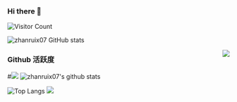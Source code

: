 ### Hi there 👋

![Visitor Count](https://profile-counter.glitch.me/zhanruix07/count.svg)

![zhanruix07 GitHub stats](https://github-readme-stats.vercel.app/api?username=zhanruix07&show_icons=true&theme=radical)






<!--
**zhanruix07/zhanruix07** is a ✨ _special_ ✨ repository because its `README.md` (this file) appears on your GitHub profile.

Here are some ideas to get you started:

- 🔭 I’m currently working on ...
- 🌱 I’m currently learning ...
- 👯 I’m looking to collaborate on ...
- 🤔 I’m looking for help with ...
- 💬 Ask me about ...
- 📫 How to reach me: ...
- 😄 Pronouns: ...
- ⚡ Fun fact: ...
-->

<img align="right" src="https://count.getloli.com/get/@:zhanruix07?theme=rule34">


### Github 活跃度

#[![](https://activity-graph.herokuapp.com/graph?username=zhanruix07&theme=dracula)](https://github.com/ashutosh00710/github-readme-activity-graph)
![zhanruix07's github stats](https://github-readme-stats.vercel.app/api?username=zhanruix07&show_icons=true&theme=vue)

![Top Langs](https://github-readme-stats.vercel.app/api/top-langs/?username=zhanruix07&langs_count=6)
![](https://github-readme-stats.vercel.app/api/top-langs/?username=zhanruix07&layout=compact&langs_count=6)

